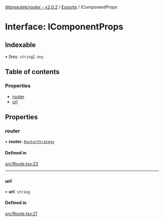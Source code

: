 [@breautek/router - v2.0.2](../README.md) / [Exports](../modules.md) / IComponentProps

# Interface: IComponentProps

## Indexable

▪ [key: `string`]: `any`

## Table of contents

### Properties

- [router](IComponentProps.md#router)
- [url](IComponentProps.md#url)

## Properties

### router

• **router**: [`RouterStrategy`](../classes/RouterStrategy.md)

#### Defined in

[src/Route.tsx:22](https://github.com/breautek/router/blob/f657f43/src/Route.tsx#L22)

___

### url

• **url**: `string`

#### Defined in

[src/Route.tsx:21](https://github.com/breautek/router/blob/f657f43/src/Route.tsx#L21)

